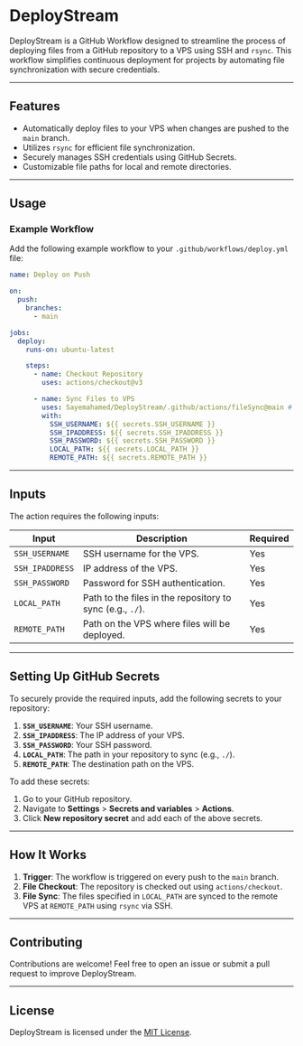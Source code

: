 # **DeployStream**

DeployStream is a GitHub Workflow designed to streamline the process of deploying files from a GitHub repository to a VPS using SSH and `rsync`. This workflow simplifies continuous deployment for projects by automating file synchronization with secure credentials.

---

## **Features**
- Automatically deploy files to your VPS when changes are pushed to the `main` branch.
- Utilizes `rsync` for efficient file synchronization.
- Securely manages SSH credentials using GitHub Secrets.
- Customizable file paths for local and remote directories.

---

## **Usage**

### **Example Workflow**
Add the following example workflow to your `.github/workflows/deploy.yml` file:

```yaml
name: Deploy on Push

on:
  push:
    branches:
      - main

jobs:
  deploy:
    runs-on: ubuntu-latest

    steps:
      - name: Checkout Repository
        uses: actions/checkout@v3

      - name: Sync Files to VPS
        uses: Sayemahamed/DeployStream/.github/actions/fileSync@main # Path to the directory containing action.yml
        with:
          SSH_USERNAME: ${{ secrets.SSH_USERNAME }}
          SSH_IPADDRESS: ${{ secrets.SSH_IPADDRESS }}
          SSH_PASSWORD: ${{ secrets.SSH_PASSWORD }}
          LOCAL_PATH: ${{ secrets.LOCAL_PATH }}
          REMOTE_PATH: ${{ secrets.REMOTE_PATH }}
```

---

## **Inputs**
The action requires the following inputs:

| Input          | Description                           | Required |
|----------------|---------------------------------------|----------|
| `SSH_USERNAME` | SSH username for the VPS.            | Yes      |
| `SSH_IPADDRESS`| IP address of the VPS.               | Yes      |
| `SSH_PASSWORD` | Password for SSH authentication.     | Yes      |
| `LOCAL_PATH`   | Path to the files in the repository to sync (e.g., `./`). | Yes      |
| `REMOTE_PATH`  | Path on the VPS where files will be deployed. | Yes      |

---

## **Setting Up GitHub Secrets**
To securely provide the required inputs, add the following secrets to your repository:

1. **`SSH_USERNAME`**: Your SSH username.
2. **`SSH_IPADDRESS`**: The IP address of your VPS.
3. **`SSH_PASSWORD`**: Your SSH password.
4. **`LOCAL_PATH`**: The path in your repository to sync (e.g., `./`).
5. **`REMOTE_PATH`**: The destination path on the VPS.

To add these secrets:
1. Go to your GitHub repository.
2. Navigate to **Settings** > **Secrets and variables** > **Actions**.
3. Click **New repository secret** and add each of the above secrets.

---

## **How It Works**
1. **Trigger**: The workflow is triggered on every push to the `main` branch.
2. **File Checkout**: The repository is checked out using `actions/checkout`.
3. **File Sync**: The files specified in `LOCAL_PATH` are synced to the remote VPS at `REMOTE_PATH` using `rsync` via SSH.

---

## **Contributing**
Contributions are welcome! Feel free to open an issue or submit a pull request to improve DeployStream.

---

## **License**
DeployStream is licensed under the [MIT License](LICENSE).

